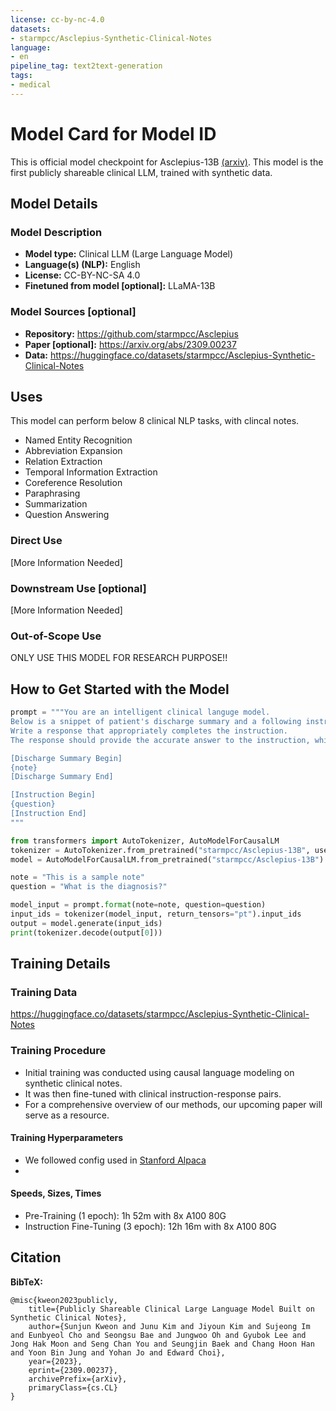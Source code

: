 ```yaml
---
license: cc-by-nc-4.0
datasets:
- starmpcc/Asclepius-Synthetic-Clinical-Notes
language:
- en
pipeline_tag: text2text-generation
tags:
- medical
---
```

# Model Card for Model ID

<!-- Provide a quick summary of what the model is/does. -->

This is official model checkpoint for Asclepius-13B [(arxiv)](https://arxiv.org/abs/2309.00237).
This model is the first publicly shareable clinical LLM, trained with synthetic data.

## Model Details

### Model Description

<!-- Provide a longer summary of what this model is. -->



- **Model type:** Clinical LLM (Large Language Model)
- **Language(s) (NLP):** English
- **License:** CC-BY-NC-SA 4.0
- **Finetuned from model [optional]:** LLaMA-13B

### Model Sources [optional]

<!-- Provide the basic links for the model. -->

- **Repository:** https://github.com/starmpcc/Asclepius
- **Paper [optional]:** https://arxiv.org/abs/2309.00237
- **Data:** https://huggingface.co/datasets/starmpcc/Asclepius-Synthetic-Clinical-Notes

## Uses

<!-- Address questions around how the model is intended to be used, including the foreseeable users of the model and those affected by the model. -->
This model can perform below 8 clinical NLP tasks, with clincal notes.
- Named Entity Recognition
- Abbreviation Expansion
- Relation Extraction
- Temporal Information Extraction
- Coreference Resolution
- Paraphrasing
- Summarization
- Question Answering

### Direct Use

<!-- This section is for the model use without fine-tuning or plugging into a larger ecosystem/app. -->

[More Information Needed]

### Downstream Use [optional]

<!-- This section is for the model use when fine-tuned for a task, or when plugged into a larger ecosystem/app -->

[More Information Needed]

### Out-of-Scope Use

<!-- This section addresses misuse, malicious use, and uses that the model will not work well for. -->

ONLY USE THIS MODEL FOR RESEARCH PURPOSE!!

## How to Get Started with the Model

```python
prompt = """You are an intelligent clinical languge model.
Below is a snippet of patient's discharge summary and a following instruction from healthcare professional.
Write a response that appropriately completes the instruction.
The response should provide the accurate answer to the instruction, while being concise.

[Discharge Summary Begin]
{note}
[Discharge Summary End]

[Instruction Begin]
{question}
[Instruction End] 
"""

from transformers import AutoTokenizer, AutoModelForCausalLM
tokenizer = AutoTokenizer.from_pretrained("starmpcc/Asclepius-13B", use_fast=False)
model = AutoModelForCausalLM.from_pretrained("starmpcc/Asclepius-13B")

note = "This is a sample note"
question = "What is the diagnosis?"

model_input = prompt.format(note=note, question=question)
input_ids = tokenizer(model_input, return_tensors="pt").input_ids
output = model.generate(input_ids)
print(tokenizer.decode(output[0]))
```

## Training Details

### Training Data

<!-- This should link to a Data Card, perhaps with a short stub of information on what the training data is all about as well as documentation related to data pre-processing or additional filtering. -->

https://huggingface.co/datasets/starmpcc/Asclepius-Synthetic-Clinical-Notes

### Training Procedure 

<!-- This relates heavily to the Technical Specifications. Content here should link to that section when it is relevant to the training procedure. -->
- Initial training was conducted using causal language modeling on synthetic clinical notes.
- It was then fine-tuned with clinical instruction-response pairs.
- For a comprehensive overview of our methods, our upcoming paper will serve as a resource.

#### Training Hyperparameters

- We followed config used in [Stanford Alpaca](https://github.com/tatsu-lab/stanford_alpaca)
- 
#### Speeds, Sizes, Times

<!-- This section provides information about throughput, start/end time, checkpoint size if relevant, etc. -->
- Pre-Training (1 epoch): 1h 52m with 8x A100 80G
- Instruction Fine-Tuning (3 epoch): 12h 16m with 8x A100 80G



## Citation

<!-- If there is a paper or blog post introducing the model, the APA and Bibtex information for that should go in this section. -->

**BibTeX:**
```
@misc{kweon2023publicly,
    title={Publicly Shareable Clinical Large Language Model Built on Synthetic Clinical Notes},
    author={Sunjun Kweon and Junu Kim and Jiyoun Kim and Sujeong Im and Eunbyeol Cho and Seongsu Bae and Jungwoo Oh and Gyubok Lee and Jong Hak Moon and Seng Chan You and Seungjin Baek and Chang Hoon Han and Yoon Bin Jung and Yohan Jo and Edward Choi},
    year={2023},
    eprint={2309.00237},
    archivePrefix={arXiv},
    primaryClass={cs.CL}
}
```



